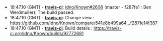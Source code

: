 * <a id="18:47.10">18:47.10 (GMT)</a> - __[travis-ci](https://github.com/travis-ci)__: <a href="https://github.com/idno/Known/issues/2606">idno/Known#2606</a> (master - f287fe1 : Ben Werdmuller): The build passed.
* <a id="18:47.10">18:47.10 (GMT)</a> - __[travis-ci](https://github.com/travis-ci)__: Change view : https://github.com/idno/Known/compare/541e8b499a64...f287fe14f387
* <a id="18:47.10">18:47.10 (GMT)</a> - __[travis-ci](https://github.com/travis-ci)__: Build details : https://travis-ci.org/idno/Known/builds/92772681
